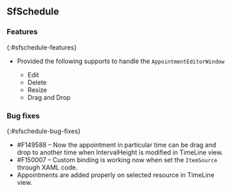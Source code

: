 ## SfSchedule

### Features
{:#sfschedule-features}

* Provided the following supports to handle the `AppointmentEditorWindow`

  * Edit
  * Delete
  * Resize
  * Drag and Drop

### Bug fixes
{:#sfschedule-bug-fixes}

* \#F149588 – Now the appointment in particular time can be drag and drop to another time when IntervalHeight is modified in TimeLine view.
* \#F150007 – Custom binding is working now when set the `ItemSource` through XAML code.
* Appointments are added properly on selected resource in TimeLine view.